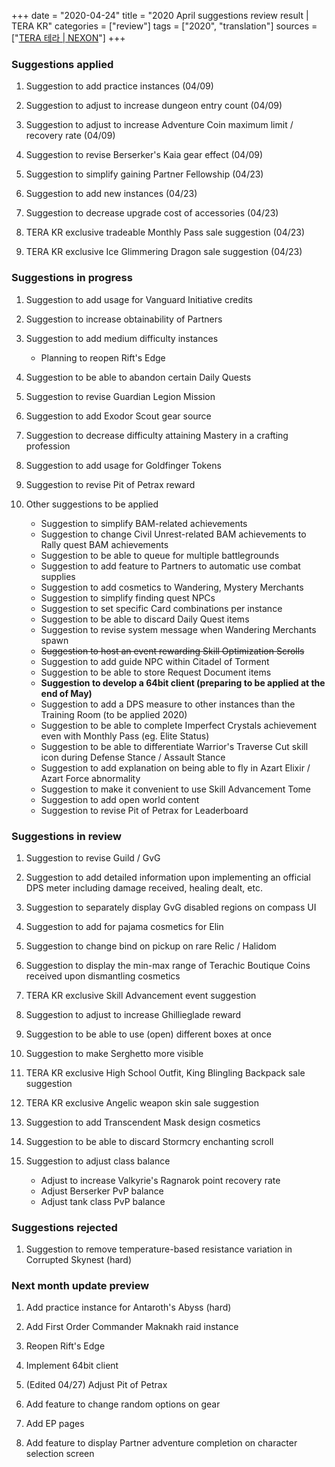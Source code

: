 +++
date = "2020-04-24"
title = "2020 April suggestions review result | TERA KR"
categories = ["review"]
tags = ["2020", "translation"]
sources = ["[TERA 테라 | NEXON](http://tera.nexon.com/news/gmnote/View.aspx?n4PageNo=1&n4ArticleSN=475)"]
+++

### Suggestions applied
1. Suggestion to add practice instances (04/09)

2. Suggestion to adjust to increase dungeon entry count (04/09)

3. Suggestion to adjust to increase Adventure Coin maximum limit / recovery rate (04/09)

4. Suggestion to revise Berserker's Kaia gear effect (04/09)

5. Suggestion to simplify gaining Partner Fellowship (04/23)

6. Suggestion to add new instances (04/23)

7. Suggestion to decrease upgrade cost of accessories (04/23)

8. TERA KR exclusive tradeable Monthly Pass sale suggestion (04/23)

9. TERA KR exclusive Ice Glimmering Dragon sale suggestion (04/23)

### Suggestions in progress
1. Suggestion to add usage for Vanguard Initiative credits

2. Suggestion to increase obtainability of Partners

3. Suggestion to add medium difficulty instances
    - Planning to reopen Rift's Edge

4. Suggestion to be able to abandon certain Daily Quests

5. Suggestion to revise Guardian Legion Mission

6. Suggestion to add Exodor Scout gear source

7. Suggestion to decrease difficulty attaining Mastery in a crafting profession

8. Suggestion to add usage for Goldfinger Tokens

9. Suggestion to revise Pit of Petrax reward

10. Other suggestions to be applied
    - Suggestion to simplify BAM-related achievements
    - Suggestion to change Civil Unrest-related BAM achievements to Rally quest BAM achievements
    - Suggestion to be able to queue for multiple battlegrounds
    - Suggestion to add feature to Partners to automatic use combat supplies
    - Suggestion to add cosmetics to Wandering, Mystery Merchants
    - Suggestion to simplify finding quest NPCs
    - Suggestion to set specific Card combinations per instance
    - Suggestion to be able to discard Daily Quest items
    - Suggestion to revise system message when Wandering Merchants spawn
    - ~~Suggestion to host an event rewarding Skill Optimization Scrolls~~
    - Suggestion to add guide NPC within Citadel of Torment
    - Suggestion to be able to store Request Document items
    - **Suggestion to develop a 64bit client (preparing to be applied at the end of May)**
    - Suggestion to add a DPS measure to other instances than the Training Room (to be applied 2020)
    - Suggestion to be able to complete Imperfect Crystals achievement even with Monthly Pass (eg. Elite Status)
    - Suggestion to be able to differentiate Warrior's Traverse Cut skill icon during Defense Stance / Assault Stance
    - Suggestion to add explanation on being able to fly in Azart Elixir / Azart Force abnormality
    - Suggestion to make it convenient to use Skill Advancement Tome
    - Suggestion to add open world content
    - Suggestion to revise Pit of Petrax for Leaderboard

### Suggestions in review
1. Suggestion to revise Guild / GvG

2. Suggestion to add detailed information upon implementing an official DPS meter including damage received, healing dealt, etc.

3. Suggestion to separately display GvG disabled regions on compass UI

4. Suggestion to add for pajama cosmetics for Elin

5. Suggestion to change bind on pickup on rare Relic / Halidom

6. Suggestion to display the min-max range of Terachic Boutique Coins received upon dismantling cosmetics

7. TERA KR exclusive Skill Advancement event suggestion

8. Suggestion to adjust to increase Ghillieglade reward

9. Suggestion to be able to use (open) different boxes at once

10. Suggestion to make Serghetto more visible

11. TERA KR exclusive High School Outfit, King Blingling Backpack sale suggestion

12. TERA KR exclusive Angelic weapon skin sale suggestion

13. Suggestion to add Transcendent Mask design cosmetics

14. Suggestion to be able to discard Stormcry enchanting scroll

15. Suggestion to adjust class balance
    - Adjust to increase Valkyrie's Ragnarok point recovery rate
    - Adjust Berserker PvP balance
    - Adjust tank class PvP balance

### Suggestions rejected
1. Suggestion to remove temperature-based resistance variation in Corrupted Skynest (hard)

### Next month update preview
1. Add practice instance for Antaroth's Abyss (hard)

2. Add First Order Commander Maknakh raid instance

3. Reopen Rift's Edge

4. Implement 64bit client

5. (Edited 04/27) Adjust Pit of Petrax

6. Add feature to change random options on gear

7. Add EP pages

8. Add feature to display Partner adventure completion on character selection screen
